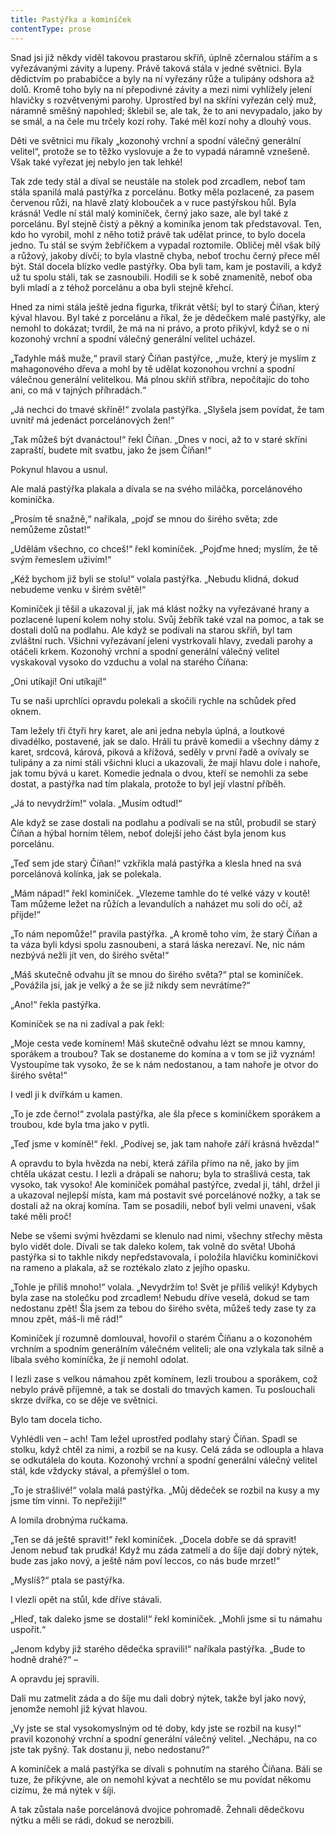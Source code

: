 ```yaml
---
title: Pastýřka a kominíček
contentType: prose
---
```


<section>

Snad jsi již někdy viděl takovou prastarou skříň, úplně zčernalou stářím a s vyřezávanými závity a lupeny. Právě taková stála v jedné světnici. Byla dědictvím po prababičce a byly na ní vyřezány růže a tulipány odshora až dolů. Kromě toho byly na ní přepodivné závity a mezi nimi vyhlížely jelení hlavičky s rozvětvenými parohy. Uprostřed byl na skříni vyřezán celý muž, náramně směšný napohled; šklebil se, ale tak, že to ani nevypadalo, jako by se smál, a na čele mu trčely kozí rohy. Také měl kozí nohy a dlouhý vous.

Děti ve světnici mu říkaly „kozonohý vrchní a spodní válečný generální velitel“, protože se to těžko vyslovuje a že to vypadá náramně vznešeně. Však také vyřezat jej nebylo jen tak lehké!

Tak zde tedy stál a díval se neustále na stolek pod zrcadlem, neboť tam stála spanilá malá pastýřka z porcelánu. Botky měla pozlacené, za pasem červenou růži, na hlavě zlatý klobouček a v ruce pastýřskou hůl. Byla krásná! Vedle ní stál malý kominíček, černý jako saze, ale byl také z porcelánu. Byl stejně čistý a pěkný a kominíka jenom tak představoval. Ten, kdo ho vyrobil, mohl z něho totiž právě tak udělat prince, to bylo docela jedno. Tu stál se svým žebříčkem a vypadal roztomile. Obličej měl však bílý a růžový, jakoby dívčí; to byla vlastně chyba, neboť trochu černý přece měl být. Stál docela blízko vedle pastýřky. Oba byli tam, kam je postavili, a když už tu spolu stáli, tak se zasnoubili. Hodili se k sobě znamenitě, neboť oba byli mladí a z téhož porcelánu a oba byli stejně křehcí.

Hned za nimi stála ještě jedna figurka, třikrát větší; byl to starý Číňan, který kýval hlavou. Byl také z porcelánu a říkal, že je dědečkem malé pastýřky, ale nemohl to dokázat; tvrdil, že má na ni právo, a proto přikývl, když se o ni kozonohý vrchní a spodní válečný generální velitel ucházel.

„Tadyhle máš muže,“ pravil starý Číňan pastýřce, „muže, který je myslím z mahagonového dřeva a mohl by tě udělat kozonohou vrchní a spodní válečnou generální velitelkou. Má plnou skříň stříbra, nepočítajíc do toho ani, co má v tajných příhradách.“

„Já nechci do tmavé skříně!“ zvolala pastýřka. „Slyšela jsem povídat, že tam uvnitř má jedenáct porcelánových žen!“

„Tak můžeš být dvanáctou!“ řekl Číňan. „Dnes v noci, až to v staré skříni zapraští, budete mít svatbu, jako že jsem Číňan!“

Pokynul hlavou a usnul.

Ale malá pastýřka plakala a dívala se na svého miláčka, porcelánového kominíčka.

„Prosím tě snažně,“ naříkala, „pojď se mnou do širého světa; zde nemůžeme zůstat!“

„Udělám všechno, co chceš!“ řekl kominíček. „Pojďme hned; myslím, že tě svým řemeslem uživím!“

„Kéž bychom již byli se stolu!“ volala pastýřka. „Nebudu klidná, dokud nebudeme venku v širém světě!“

Kominíček ji těšil a ukazoval jí, jak má klást nožky na vyřezávané hrany a pozlacené lupení kolem nohy stolu. Svůj žebřík také vzal na pomoc, a tak se dostali dolů na podlahu. Ale když se podívali na starou skříň, byl tam zvláštní ruch. Všichni vyřezávaní jeleni vystrkovali hlavy, zvedali parohy a otáčeli krkem. Kozonohý vrchní a spodní generální válečný velitel vyskakoval vysoko do vzduchu a volal na starého Číňana:

„Oni utíkají! Oni utíkají!“

Tu se naši uprchlíci opravdu polekali a skočili rychle na schůdek před oknem.

Tam ležely tři čtyři hry karet, ale ani jedna nebyla úplná, a loutkové divadélko, postavené, jak se dalo. Hráli tu právě komedii a všechny dámy z karet, srdcová, kárová, piková a křížová, seděly v první řadě a ovívaly se tulipány a za nimi stáli všichni kluci a ukazovali, že mají hlavu dole i nahoře, jak tomu bývá u karet. Komedie jednala o dvou, kteří se nemohli za sebe dostat, a pastýřka nad tím plakala, protože to byl její vlastní příběh.

„Já to nevydržím!“ volala. „Musím odtud!“

Ale když se zase dostali na podlahu a podívali se na stůl, probudil se starý Číňan a hýbal horním tělem, neboť dolejší jeho část byla jenom kus porcelánu.

„Teď sem jde starý Číňan!“ vzkřikla malá pastýřka a klesla hned na svá porcelánová kolínka, jak se polekala.

„Mám nápad!“ řekl kominíček. „Vlezeme tamhle do té velké vázy v koutě! Tam můžeme ležet na růžích a levandulích a naházet mu soli do očí, až přijde!“

„To nám nepomůže!“ pravila pastýřka. „A kromě toho vím, že starý Číňan a ta váza byli kdysi spolu zasnoubeni, a stará láska nerezaví. Ne, nic nám nezbývá nežli jít ven, do širého světa!“

„Máš skutečně odvahu jít se mnou do širého světa?“ ptal se kominíček. „Povážila jsi, jak je velký a že se již nikdy sem nevrátíme?“

„Ano!“ řekla pastýřka.

Kominíček se na ni zadíval a pak řekl:

„Moje cesta vede komínem! Máš skutečně odvahu lézt se mnou kamny, sporákem a troubou? Tak se dostaneme do komína a v tom se již vyznám! Vystoupíme tak vysoko, že se k nám nedostanou, a tam nahoře je otvor do širého světa!“

I vedl ji k dvířkám u kamen.

„To je zde černo!“ zvolala pastýřka, ale šla přece s kominíčkem sporákem a troubou, kde byla tma jako v pytli.

„Teď jsme v komíně!“ řekl. „Podívej se, jak tam nahoře září krásná hvězda!“

A opravdu to byla hvězda na nebi, která zářila přímo na ně, jako by jim chtěla ukázat cestu. I lezli a drápali se nahoru; byla to strašlivá cesta, tak vysoko, tak vysoko! Ale kominíček pomáhal pastýřce, zvedal ji, táhl, držel ji a ukazoval nejlepší místa, kam má postavit své porcelánové nožky, a tak se dostali až na okraj komína. Tam se posadili, neboť byli velmi unaveni, však také měli proč!

Nebe se všemi svými hvězdami se klenulo nad nimi, všechny střechy města bylo vidět dole. Dívali se tak daleko kolem, tak volně do světa! Ubohá pastýřka si to takhle nikdy nepředstavovala, i položila hlavičku kominíčkovi na rameno a plakala, až se roztékalo zlato z jejího opasku.

„Tohle je příliš mnoho!“ volala. „Nevydržím to! Svět je příliš veliký! Kdybych byla zase na stolečku pod zrcadlem! Nebudu dříve veselá, dokud se tam nedostanu zpět! Šla jsem za tebou do širého světa, můžeš tedy zase ty za mnou zpět, máš-li mě rád!“

Kominíček jí rozumně domlouval, hovořil o starém Číňanu a o kozonohém vrchním a spodním generálním válečném veliteli; ale ona vzlykala tak silně a líbala svého kominíčka, že jí nemohl odolat.

I lezli zase s velkou námahou zpět komínem, lezli troubou a sporákem, což nebylo právě příjemné, a tak se dostali do tmavých kamen. Tu poslouchali skrze dvířka, co se děje ve světnici.

Bylo tam docela ticho.

Vyhlédli ven – ach! Tam ležel uprostřed podlahy starý Číňan. Spadl se stolku, když chtěl za nimi, a rozbil se na kusy. Celá záda se odloupla a hlava se odkutálela do kouta. Kozonohý vrchní a spodní generální válečný velitel stál, kde vždycky stával, a přemýšlel o tom.

„To je strašlivé!“ volala malá pastýřka. „Můj dědeček se rozbil na kusy a my jsme tím vinni. To nepřežiji!“

A lomila drobnýma ručkama.

„Ten se dá ještě spravit!“ řekl kominíček. „Docela dobře se dá spravit! Jenom nebuď tak prudká! Když mu záda zatmelí a do šíje dají dobrý nýtek, bude zas jako nový, a ještě nám poví leccos, co nás bude mrzet!“

„Myslíš?“ ptala se pastýřka.

I vlezli opět na stůl, kde dříve stávali.

„Hleď, tak daleko jsme se dostali!“ řekl kominíček. „Mohli jsme si tu námahu uspořit.“

„Jenom kdyby již starého dědečka spravili!“ naříkala pastýřka. „Bude to hodně drahé?“ –

A opravdu jej spravili.

Dali mu zatmelit záda a do šíje mu dali dobrý nýtek, takže byl jako nový, jenomže nemohl již kývat hlavou.

„Vy jste se stal vysokomyslným od té doby, kdy jste se rozbil na kusy!“ pravil kozonohý vrchní a spodní generální válečný velitel. „Nechápu, na co jste tak pyšný. Tak dostanu ji, nebo nedostanu?“

A kominíček a malá pastýřka se dívali s pohnutím na starého Číňana. Báli se tuze, že přikývne, ale on nemohl kývat a nechtělo se mu povídat někomu cizímu, že má nýtek v šíji.

A tak zůstala naše porcelánová dvojice pohromadě. Žehnali dědečkovu nýtku a měli se rádi, dokud se nerozbili.

</section>
